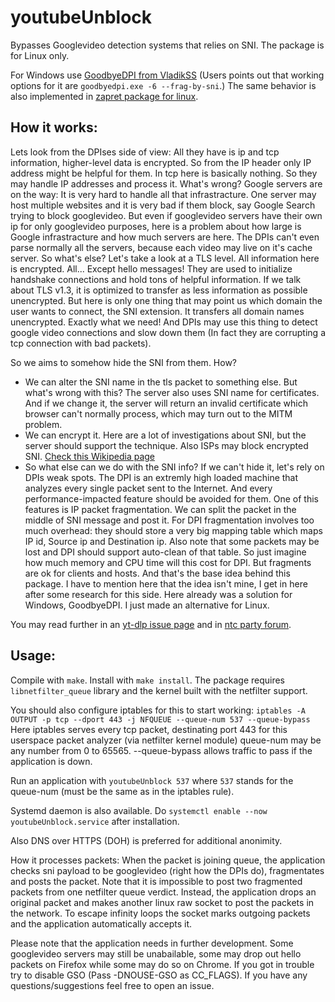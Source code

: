 # youtubeUnblock
Bypasses Googlevideo detection systems that relies on SNI. The package is for Linux only. 

For Windows use [GoodbyeDPI from VladikSS](https://github.com/ValdikSS/GoodbyeDPI) (Users points out that working options for it are `goodbyedpi.exe -6 --frag-by-sni`.) The same behavior is also implemented in [zapret package for linux](https://github.com/bol-van/zapret).

## How it works:
Lets look from the DPIses side of view: All they have is ip and tcp information, higher-level data is encrypted. So from the IP header only IP address might be helpful for them. In tcp here is basically nothing. So they may handle IP addresses and process it. What's wrong? Google servers are on the way: It is very hard to handle all that infrastracture. One server may host multiple websites and it is very bad if them block, say Google Search trying to block googlevideo. But even if googlevideo servers have their own ip for only googlevideo purposes, here is a problem about how large is Google infrastracture and how much servers are here. The DPIs can't even parse normally all the servers, because each video may live on it's cache server. So what's else? Let's take a look at a TLS level. All information here is encrypted. All... Except hello messages! They are used to initialize handshake connections and hold tons of helpful information. If we talk about TLS v1.3, it is optimized to transfer as less information as possible unencrypted. But here is only one thing that may point us which domain the user wants to connect, the SNI extension. It transfers all domain names unencrypted. Exactly what we need! And DPIs may use this thing to detect google video connections and slow down them (In fact they are corrupting a tcp connection with bad packets).

So we aims to somehow hide the SNI from them. How?
- We can alter the SNI name in the tls packet to something else. But what's wrong with this? The server also uses SNI name for certificates. And if we change it, the server will return an invalid certificate which browser can't normally process, which may turn out to the MITM problem.
- We can encrypt it. Here are a lot of investigations about SNI, but the server should support the technique. Also ISPs may block encrypted SNI. [Check this Wikipedia page](https://en.wikipedia.org/wiki/Server_Name_Indication)
- So what else can we do with the SNI info? If we can't hide it, let's rely on DPIs weak spots. The DPI is an extremly high loaded machine that analyzes every single packet sent to the Internet. And every performance-impacted feature should be avoided for them. One of this features is IP packet fragmentation. We can split the packet in the middle of SNI message and post it. For DPI fragmentation involves too much overhead: they should store a very big mapping table which maps IP id, Source ip and Destination ip. Also note that some packets may be lost and DPI should support auto-clean of that table. So just imagine how much memory and CPU time will this cost for DPI. But fragments are ok for clients and hosts. And that's the base idea behind this package. I have to mention here that the idea isn't mine, I get in here after some research for this side. Here already was a solution for Windows, GoodbyeDPI. I just made an alternative for Linux.

You may read further in an [yt-dlp issue page](https://github.com/yt-dlp/yt-dlp/issues/10443) and in [ntc party forum](https://ntc.party/t/%D0%BE%D0%B1%D1%81%D1%83%D0%B6%D0%B4%D0%B5%D0%BD%D0%B8%D0%B5-%D0%B7%D0%B0%D0%BC%D0%B5%D0%B4%D0%BB%D0%B5%D0%BD%D0%B8%D0%B5-youtube-%D0%B2-%D1%80%D0%BE%D1%81%D1%81%D0%B8%D0%B8/8074).

## Usage:
Compile with `make`. Install with `make install`. The package requires `libnetfilter_queue` library and the kernel built with the netfilter support.

You should also configure iptables for this to start working:
```iptables -A OUTPUT -p tcp --dport 443 -j NFQUEUE --queue-num 537 --queue-bypass```
Here iptables serves every tcp packet, destinating port 443 for this userspace packet analyzer (via netfilter kernel module) queue-num may be any number from 0 to 65565. --queue-bypass allows traffic to pass if the application is down.

Run an application with `youtubeUnblock 537` where `537` stands for the queue-num (must be the same as in the iptables rule). 

Systemd daemon is also available. Do `systemctl enable --now youtubeUnblock.service` after installation.

Also DNS over HTTPS (DOH) is preferred for additional anonimity. 

How it processes packets: When the packet is joining queue, the application checks sni payload to be googlevideo (right how the DPIs do), fragmentates and posts the packet. Note that it is impossible to post two fragmented packets from one netfilter queue verdict. Instead, the application drops an original packet and makes another linux raw socket to post the packets in the network. To escape infinity loops the socket marks outgoing packets and the application automatically accepts it. 

Please note that the application needs in further development. Some googlevideo servers may still be unabailable, some may drop out hello packets on Firefox while some may do so on Chrome. If you got in trouble try to disable GSO (Pass -DNOUSE-GSO as CC_FLAGS). If you have any questions/suggestions feel free to open an issue.
